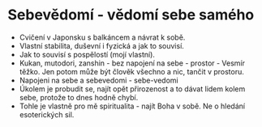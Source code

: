 # Sebevědomí - vědomí sebe samého

- Cvičení v Japonsku s balkáncem a návrat k sobě.
- Vlastní stabilita, duševní i fyzická a jak to souvisí.
- Jak to souvisí s pospělostí (mojí vlastní).
- Kukan, mutodori, zanshin - bez napojení na sebe - prostor - Vesmír těžko. Jen potom může být člověk všechno a nic, tančit v prostoru.
- Napojeni na sebe a sebevedomi - sebe-vedomi
- Úkolem je probudit se, najít opět přirozenost a to dávat lidem kolem sebe, protože to dnes hodně chybí.
- Tohle je vlastně pro mě spiritualita - najít Boha v sobě. Ne o hledání esoterických sil.
